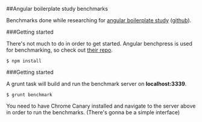 ##Angular boilerplate study benchmarks

Benchmarks done while researching for [angular boilerplate study](http://abs.danmind.ru) ([github](https://github.com/dandaniel/angular-boilerplate-study)).


###Getting started

There's not much to do in order to get started.
Angular benchpress is used for benchmarking, so check out [their repo](https://github.com/angular/benchpress).

```
$ npm install
```

###Getting started

A grunt task will build and run the benchmark server on **localhost:3339**.

```
$ grunt benchmark
```

You need to have Chrome Canary installed and navigate to the server above in order to run the benchmarks. (There's gonna be a simple interface)

